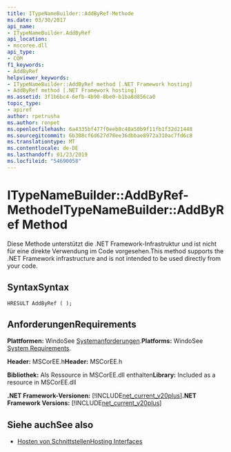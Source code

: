 ```yaml
---
title: ITypeNameBuilder::AddByRef-Methode
ms.date: 03/30/2017
api_name:
- ITypeNameBuilder.AddByRef
api_location:
- mscoree.dll
api_type:
- COM
f1_keywords:
- AddByRef
helpviewer_keywords:
- ITypeNameBuilder::AddByRef method [.NET Framework hosting]
- AddByRef method [.NET Framework hosting]
ms.assetid: 3f1b6bc4-6efb-4b90-8be0-b1ba8d856ca0
topic_type:
- apiref
author: rpetrusha
ms.author: ronpet
ms.openlocfilehash: 6a4335bf477f0eeb8c48a50b9f11fb1f32d21448
ms.sourcegitcommit: 6b308cf6d627d78ee36dbbae8972a310ac7fd6c8
ms.translationtype: MT
ms.contentlocale: de-DE
ms.lasthandoff: 01/23/2019
ms.locfileid: "54690058"
---
```

# <a name="itypenamebuilderaddbyref-method"></a><span data-ttu-id="30497-102">ITypeNameBuilder::AddByRef-Methode</span><span class="sxs-lookup"><span data-stu-id="30497-102">ITypeNameBuilder::AddByRef Method</span></span>
<span data-ttu-id="30497-103">Diese Methode unterstützt die .NET Framework-Infrastruktur und ist nicht für eine direkte Verwendung im Code vorgesehen.</span><span class="sxs-lookup"><span data-stu-id="30497-103">This method supports the .NET Framework infrastructure and is not intended to be used directly from your code.</span></span>  
  
## <a name="syntax"></a><span data-ttu-id="30497-104">Syntax</span><span class="sxs-lookup"><span data-stu-id="30497-104">Syntax</span></span>  
  
```  
HRESULT AddByRef ( );  
```  
  
## <a name="requirements"></a><span data-ttu-id="30497-105">Anforderungen</span><span class="sxs-lookup"><span data-stu-id="30497-105">Requirements</span></span>  
 <span data-ttu-id="30497-106">**Plattformen:** WindoSee [Systemanforderungen](../../../../docs/framework/get-started/system-requirements.md).</span><span class="sxs-lookup"><span data-stu-id="30497-106">**Platforms:** WindoSee [System Requirements](../../../../docs/framework/get-started/system-requirements.md).</span></span>  
  
 <span data-ttu-id="30497-107">**Header:** MSCorEE.h</span><span class="sxs-lookup"><span data-stu-id="30497-107">**Header:** MSCorEE.h</span></span>  
  
 <span data-ttu-id="30497-108">**Bibliothek:** Als Ressource in MSCorEE.dll enthalten</span><span class="sxs-lookup"><span data-stu-id="30497-108">**Library:** Included as a resource in MSCorEE.dll</span></span>  
  
 <span data-ttu-id="30497-109">**.NET Framework-Versionen:** [!INCLUDE[net_current_v20plus](../../../../includes/net-current-v20plus-md.md)]</span><span class="sxs-lookup"><span data-stu-id="30497-109">**.NET Framework Versions:** [!INCLUDE[net_current_v20plus](../../../../includes/net-current-v20plus-md.md)]</span></span>  
  
## <a name="see-also"></a><span data-ttu-id="30497-110">Siehe auch</span><span class="sxs-lookup"><span data-stu-id="30497-110">See also</span></span>
- [<span data-ttu-id="30497-111">Hosten von Schnittstellen</span><span class="sxs-lookup"><span data-stu-id="30497-111">Hosting Interfaces</span></span>](../../../../docs/framework/unmanaged-api/hosting/hosting-interfaces.md)
